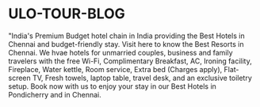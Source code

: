 # ULO-TOUR-BLOG
"India's Premium Budget hotel chain in India providing the Best Hotels in Chennai and budget-friendly stay. Visit here to know the Best Resorts in Chennai.  We hvae hotels for unmarried couples, business and family travelers with the free Wi-Fi, Complimentary Breakfast, AC, Ironing facility, Fireplace, Water kettle, Room service, Extra bed (Charges apply), Flat-screen TV, Fresh towels, laptop table, travel desk, and an exclusive toiletry setup. Book now with us to enjoy your stay in our Best Hotels in Pondicherry and in Chennai.
